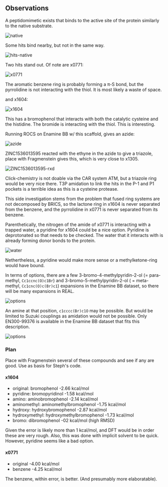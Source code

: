 ## Observations

A peptidomimetic exists that binds to the active site of the protein similarly to the native substrate.

![native](images/native-like.png)

Some hits bind nearby, but not in the same way.

![hits-native](images/active-hits.png)

Two hits stand out.
Of note are x0771:

![x0771](images/x0771.png)

The aromatic benzene ring is probably forming a &pi;-S bond, but the pyrrolidine is not interacting with the thiol.
It is most likely a waste of space.

and x1604:

![x1604](images/x1604.png)

This has a bromophenol that interacts with both the catalytic cysteine and the histidine.
The bromide is interacting with the thiol.
This is interesting.

Running ROCS on Enamine BB w/ this scaffold, gives an azide:

![azide](images/azide-EN300-1904552.png)

ZINC1536013595 reacted with the ethyne in the azide to give a triazole, place with Fragmenstein gives this,
which is very close to x1305.

![ZINC1536013595-rxd](image/ZINC1536013595-rxd.png)

Click-chemistry is not doable via the CAR system ATM, but a triazole ring would be very nice there.
T3P amidation to link the hits in the P-1 and P1 pockets is a terrible idea as this is a cysteine protease.

This side investigation stems from the problem that fused ring systems are not decomposed by BRICS,
so the lactone ring in x1604 is never separated from the benzene,
and the pyrrolidine in x0771 is never separated from its benzene.

Parenthetically, the nitrogen of the amide of x0771 is interacting with a trapped water,
a pyridine for x1604 could be a nice option. Pyridine is deprotonated so that needs to be checked.
The water that it interacts with is already forming donor bonds to the protein.

![water](images/nice-water.png)

Nethertheless, a pyridine would make more sense or a methylketone-ring would have bound.

In terms of options, there are a few 3-bromo-4-methylpyridin-2-ol (= para-methyl, `Cc1ccnc(O)c1Br`) 
and 3-bromo-5-methylpyridin-2-ol ( = meta-methyl, `Cc1cnc(O)c(Br)c1`) expansions in the Enamine BB dataset,
so there will be many expansions in REAL.

![options](images/bromomethylpyridinol-BB.png)

An amine at that position, `c1cccc(Br)c1O` may be possible.
But would be limited to Suzuki couplings as amidation would not be possible.
Only EN300-99376 is available in the Enamine BB dataset that fits this description.

![options](images/amino-6-bromophenol-BB.png)

### Plan

Place with Fragmenstein several of these compounds and see if any are good.
Use as basis for Steph's code.

#### x1604

* original: bromophenol -2.66 kcal/mol
* pyridine: bromopyridinol -1.58 kcal/mol
* amino: aminobromophenol -2.14 kcal/mol
* aminomethyl: aminomethylbromophenol -1.75 kcal/mol
* hydroxy: hydroxybromophenol -2.87 kcal/mol
* hydroxymethyl: hydroxymethylbromophenol -1.73 kcal/mol
* bromo: dibromophenol -02 kcal/mol (high RMSD)

Given the error is likely more than 1 kcal/mol, and DFT would be in order these are very rough.
Also, this was done with implicit solvent to be quick.
However, pyridine seems like a bad option.

#### x0771

* original -4.00 kcal/mol
* benzene -4.25 kcal/mol

The benzene, within error, is better. (And presumably more elaboratable).

